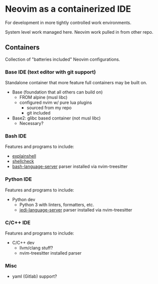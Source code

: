 # Neovim as a containerized IDE

For development in more tightly controlled work environments.

System level work managed here. Neovim work pulled in from other repo.

## Containers
Collection of "batteries included" Neovim configurations.

### Base IDE (text editor with git support)
Standalone container that more feature full containers may be built on.
- Base (foundation that all others can build on)
  - FROM alpine (musl libc)
  - configured nvim w/ pure lua plugins
    - sourced from my repo
    - git included
- Base2: glibc based container (not musl libc)
  - Necessary?

### Bash IDE
Features and programs to include:
- [explainshell](https://github.com/idank/explainshell)
- [shellcheck](https://github.com/koalaman/shellcheck)
- [bash-language-server](https://github.com/bash-lsp/bash-language-server)
parser installed via nvim-treesitter

### Python IDE
Features and programs to include:
- Python dev
  - Python 3 with linters, formatters, etc.
  - [jedi-language-server](https://github.com/pappasam/jedi-language-server)
parser installed via nvim-treesitter

### C/C++ IDE
Features and programs to include:
- C/C++ dev
  - llvm/clang stuff?
  - nvim-treesitter installed parser

### Misc
- yaml (Gitlab) support?
